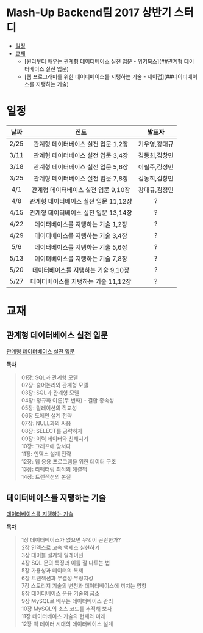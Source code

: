 # Mash-Up Backend팀 2017 상반기 스터디
* [일정](#일정)
* [교재](#교재)
   * [원리부터 배우는 관계형 데이터베이스 실전 입문 - 위키북스](##관계형 데이터베이스 실전 입문)
   * [웹 프로그래머를 위한 데이터베이스를 지탱하는 기술 - 제이펍](##데이터베이스를 지탱하는 기술)

# 일정

| 날짜 | 진도 | 발표자 |
|:----:|:---:|:------:|
| 2/25 | 관계형 데이터베이스 실전 입문 1,2장   |  기우영,강대규 |  
| 3/11 | 관계형 데이터베이스 실전 입문 3,4장   |  김동희,김창민 |
| 3/18 | 관계형 데이터베이스 실전 입문 5,6장   |  이필주,김정민 |   
| 3/25 | 관계형 데이터베이스 실전 입문 7,8장   |  김동희,김창민 |   
| 4/1  | 관계형 데이터베이스 실전 입문 9,10장  |  강대규,김정민 |   
| 4/8  | 관계형 데이터베이스 실전 입문 11,12장 |  ? |   
| 4/15 | 관계형 데이터베이스 실전 입문 13,14장 |  ? |   
| 4/22 | 데이터베이스를 지탱하는 기술 1,2장   |  ? |   
| 4/29 | 데이터베이스를 지탱하는 기술 3,4장   |  ? |
| 5/6  | 데이터베이스를 지탱하는 기술 5,6장   |  ? |  
| 5/13 | 데이터베이스를 지탱하는 기술 7,8장   |  ? |  
| 5/20 | 데이터베이스를 지탱하는 기술 9,10장  |  ? |  
| 5/27 | 데이터베이스를 지탱하는 기술 11,12장 |  ? |  

# 교재

## 관계형 데이터베이스 실전 입문
[관계형 데이터베이스 실전 입문](https://github.com/mash-up-kr/effective-database/blob/master/image/%EA%B4%80%EA%B3%84%ED%98%95%20%EB%8D%B0%EC%9D%B4%ED%84%B0%EB%B2%A0%EC%9D%B4%EC%8A%A4%20%EC%8B%A4%EC%A0%84%EC%9E%85%EB%AC%B8.PNG)

**목차**

> 01장: SQL과 관계형 모델     
02장: 술어논리와 관계형 모델  
03장: SQL과 관계형 모델  
04장: 정규화 이론(두 번째) - 결합 종속성   
05장: 릴레이션의 직교성   
06장 도메인 설계 전략   
07장: NULL과의 싸움   
08장: SELECT를 공략하자   
09장: 이력 데이터와 친해지기  
10장: 그래프에 맞서다  
11장: 인덱스 설계 전략  
12장: 웹 응용 프로그램을 위한 데이터 구조  
13장: 리팩터링 최적의 해결책  
14장: 트랜잭션의 본질  

## 데이터베이스를 지탱하는 기술
[데이터베이스를 지탱하는 기술](https://github.com/mash-up-kr/effective-database/blob/master/image/%EB%8D%B0%EC%9D%B4%ED%84%B0%EB%B2%A0%EC%9D%B4%EC%8A%A4%EB%A5%BC%20%EC%A7%80%ED%83%B1%ED%95%98%EB%8A%94%20%EA%B8%B0%EC%88%A0.PNG)

**목차**

> 1장 데이터베이스가 없으면 무엇이 곤란한가?   
2장 인덱스로 고속 액세스 실현하기   
3장 테이블 설계와 릴레이션   
4장 SQL 문의 특징과 이를 잘 다루는 법   
5장 가용성과 데이터의 복제   
6장 트랜잭션과 무결성·무정지성   
7장 스토리지 기술의 변천과 데이터베이스에 끼치는 영향   
8장 데이터베이스 운용 기술의 급소   
9장 MySQL로 배우는 데이터베이스 관리   
10장 MySQL의 소스 코드를 추적해 보자   
11장 데이터베이스 기술의 현재와 미래   
12장 빅 데이터 시대의 데이터베이스 설계   
